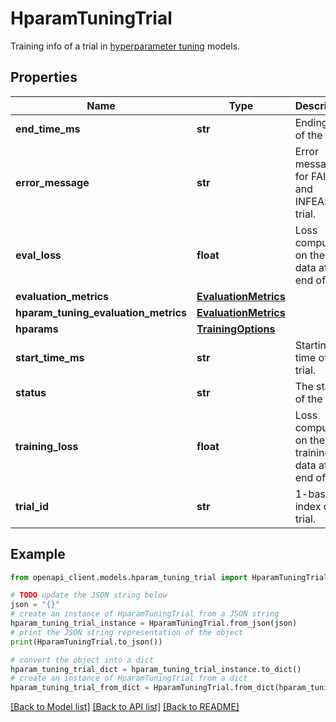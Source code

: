 # HparamTuningTrial

Training info of a trial in [hyperparameter tuning](/bigquery-ml/docs/reference/standard-sql/bigqueryml-syntax-hp-tuning-overview) models.

## Properties

Name | Type | Description | Notes
------------ | ------------- | ------------- | -------------
**end_time_ms** | **str** | Ending time of the trial. | [optional] 
**error_message** | **str** | Error message for FAILED and INFEASIBLE trial. | [optional] 
**eval_loss** | **float** | Loss computed on the eval data at the end of trial. | [optional] 
**evaluation_metrics** | [**EvaluationMetrics**](EvaluationMetrics.md) |  | [optional] 
**hparam_tuning_evaluation_metrics** | [**EvaluationMetrics**](EvaluationMetrics.md) |  | [optional] 
**hparams** | [**TrainingOptions**](TrainingOptions.md) |  | [optional] 
**start_time_ms** | **str** | Starting time of the trial. | [optional] 
**status** | **str** | The status of the trial. | [optional] 
**training_loss** | **float** | Loss computed on the training data at the end of trial. | [optional] 
**trial_id** | **str** | 1-based index of the trial. | [optional] 

## Example

```python
from openapi_client.models.hparam_tuning_trial import HparamTuningTrial

# TODO update the JSON string below
json = "{}"
# create an instance of HparamTuningTrial from a JSON string
hparam_tuning_trial_instance = HparamTuningTrial.from_json(json)
# print the JSON string representation of the object
print(HparamTuningTrial.to_json())

# convert the object into a dict
hparam_tuning_trial_dict = hparam_tuning_trial_instance.to_dict()
# create an instance of HparamTuningTrial from a dict
hparam_tuning_trial_from_dict = HparamTuningTrial.from_dict(hparam_tuning_trial_dict)
```
[[Back to Model list]](../README.md#documentation-for-models) [[Back to API list]](../README.md#documentation-for-api-endpoints) [[Back to README]](../README.md)


